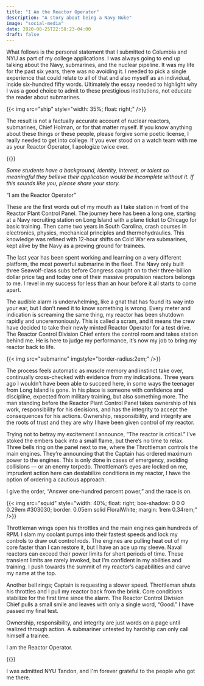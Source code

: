 ```yaml
---
title: "I Am the Reactor Operator"
description: "A story about being a Navy Nuke"
image: "social-media"
date: 2020-08-25T22:58:23-04:00
draft: false
---
```


What follows is the personal statement that I submitted to Columbia and NYU as
part of my college applications. I was always going to end up talking about the
Navy, submarines, and the nuclear pipeline. It was my life for the past six
years, there was no avoiding it. I needed to pick a single experience that
could relate to all of that and also myself as an individual, inside
six-hundred fifty words. Ultimately the essay needed to highlight why I was a
good choice to admit to these prestigious institutions, not educate the reader
about submarines.

{{< img src="ship" style="width: 35%; float: right;" />}}

The result is not a factually accurate account of nuclear reactors, submarines,
Chief Holman, or for that matter myself. If you know anything about these
things or these people, please forgive some poetic license, I really needed to
get into college. If you ever stood on a watch team with me as your Reactor
Operator, I apologize twice over.

{{<fleuron>}}

*Some students have a background, identity, interest, or talent so meaningful
they believe their application would be incomplete without it. If this sounds
like you, please share your story.*

“I am the Reactor Operator”

These are the first words out of my mouth as I take station in front of the
Reactor Plant Control Panel. The journey here has been a long one, starting at
a Navy recruiting station on Long Island with a plane ticket to Chicago for
basic training. Then came two years in South Carolina, crash courses in
electronics, physics, mechanical principles and thermohydraulics. This
knowledge was refined with 12-hour shifts on Cold War era submarines, kept
alive by the Navy as a proving ground for trainees.

The last year has been spent working and learning on a very different platform,
the most powerful submarine in the fleet. The Navy only built three
Seawolf-class subs before Congress caught on to their three-billion dollar
price tag and today one of their massive propulsion reactors belongs to me. I
revel in my success for less than an hour before it all starts to come apart.

The audible alarm is underwhelming, like a gnat that has found its way into
your ear, but I don’t need it to know something is wrong. Every meter and
indication is screaming the same thing, my reactor has been shutdown rapidly
and unceremoniously. This is called a scram, and it means the crew have decided
to take their newly minted Reactor Operator for a test drive. The Reactor
Control Division Chief enters the control room and takes station behind me. He
is here to judge my performance, it’s now my job to bring my reactor back to
life.

{{< img src="submarine" imgstyle="border-radius:2em;" />}}

The process feels automatic as muscle memory and instinct take over,
continually cross-checked with evidence from my indications. Three years ago I
wouldn’t have been able to succeed here, in some ways the teenager from Long
Island is gone. In his place is someone with confidence and discipline,
expected from military training, but also something more. The man standing
before the Reactor Plant Control Panel takes ownership of his work,
responsibility for his decisions, and has the integrity to accept the
consequences for his actions. Ownership, responsibility, and integrity are the
roots of trust and they are why I have been given control of my reactor.

Trying not to betray my excitement I announce, “The reactor is critical.” I’ve
stoked the embers back into a small flame, but there’s no time to relax. Three
bells ring on the panel next to me, where the Throttleman controls the main
engines. They’re announcing that the Captain has ordered maximum power to the
engines. This is only done in cases of emergency, avoiding collisions — or an
enemy torpedo. Throttleman’s eyes are locked on me, imprudent action here can
destabilize conditions in my reactor, I have the option of ordering a cautious
approach.

I give the order, “Answer one-hundred percent power,” and the race is on.

{{< img src="squid" style="width: 40%; float: right; box-shadow: 0 0 0 0.29em #303030; border: 0.05em solid FloralWhite; margin: 1rem 0.34rem;" />}}

Throttleman wings open his throttles and the main engines gain hundreds of RPM.
I slam my coolant pumps into their fastest speeds and lock my controls to draw
out control rods. The engines are pulling heat out of my core faster than I can
restore it, but I have an ace up my sleeve. Naval reactors can exceed their
power limits for short periods of time. These transient limits are rarely
invoked, but I’m confident in my abilities and training. I push towards the
summit of my reactor’s capabilities and carve my name at the top.

Another bell rings; Captain is requesting a slower speed. Throttleman shuts his
throttles and I pull my reactor back from the brink. Core conditions stabilize
for the first time since the alarm. The Reactor Control Division Chief pulls a
small smile and leaves with only a single word, “Good.” I have passed my final
test.

Ownership, responsibility, and integrity are just words on a page until
realized through action. A submariner untested by hardship can only call
himself a trainee.

I am the Reactor Operator.

{{<fleuron>}}

I was admitted NYU Tandon, and I'm forever grateful to the people who got me
there.
